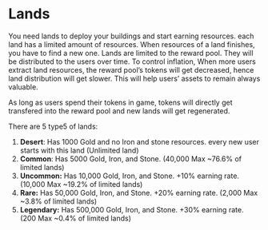 # Lands

You need lands to deploy your buildings and start earning resources. each land has a limited amount of resources. When resources of a land finishes, you have to find a new one. Lands are limited to the reward pool. They will be distributed to the users over time. To control inflation, When more users extract land resources, the reward pool’s tokens will get decreased, hence land distribution will get slower. This will help users’ assets to remain always valuable.&#x20;

As long as users spend their tokens in game, tokens will directly get transfered into the reward pool and new lands will get regenerated.

There are 5 type5 of lands:

1. **Desert**: Has 1000 Gold and no Iron and stone resources. every new user starts with this land (Unlimited land)
2. **Common**: Has 5000 Gold, Iron, and Stone. (40,000 Max \~76.6% of limited lands)
3. **Uncommon:** Has 10,000 Gold, Iron, and Stone. +10% earning rate. (10,000 Max \~19.2% of limited lands)
4. **Rare:** Has 50,000 Gold, Iron, and Stone. +20% earning rate. (2,000 Max \~3.8% of limited lands)
5. **Legendary:** Has 500,000 Gold, Iron, and Stone. +30% earning rate. (200 Max \~0.4% of limited lands)

